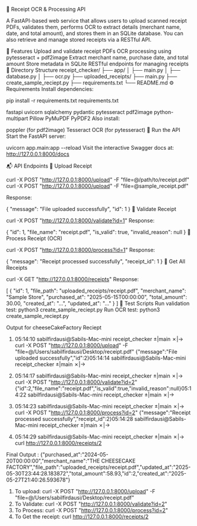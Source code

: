 🧾 Receipt OCR & Processing API

A FastAPI-based web service that allows users to upload scanned receipt PDFs, validates them, performs OCR to extract details (merchant name, date, and total amount), and stores them in an SQLite database. You can also retrieve and manage stored receipts via a RESTful API.

🔧 Features
Upload and validate receipt PDFs
OCR processing using pytesseract + pdf2image
Extract merchant name, purchase date, and total amount
Store metadata in SQLite
RESTful endpoints for managing receipts
📁 Directory Structure
receipt_checker/
├── app/
│   ├── main.py
│   ├── database.py
│   ├── ocr.py
├── uploaded_receipts/
├── main.py
├── create_sample_reciept.py
├── requirements.txt
└── README.md
⚙️ Requirements
Install dependencies:

pip install -r requirements.txt
requirements.txt

fastapi
uvicorn
sqlalchemy
pydantic
pytesseract
pdf2image
python-multipart
Pillow
PyMuPDF
PyPDF2
Also install:

poppler (for pdf2image)
Tesseract OCR (for pytesseract)
🚀 Run the API
Start the FastAPI server:

uvicorn app.main:app --reload
Visit the interactive Swagger docs at:
http://127.0.0.1:8000/docs

📬 API Endpoints
🔹 Upload Receipt

curl -X POST "http://127.0.0.1:8000/upload" -F "file=@/path/to/receipt.pdf"
curl -X POST "http://127.0.0.1:8000/upload" -F "file=@sample_receipt.pdf"

Response:

{
  "message": "File uploaded successfully",
  "id": 1
}
🔹 Validate Receipt

curl -X POST "http://127.0.0.1:8000/validate?id=1"
Response:

{
  "id": 1,
  "file_name": "receipt.pdf",
  "is_valid": true,
  "invalid_reason": null
}
🔹 Process Receipt (OCR)

curl -X POST "http://127.0.0.1:8000/process?id=1"
Response:

{
  "message": "Receipt processed successfully",
  "receipt_id": 1
}
🔹 Get All Receipts

curl -X GET "http://127.0.0.1:8000/receipts"
Response:

[
  {
    "id": 1,
    "file_path": "uploaded_receipts/receipt.pdf",
    "merchant_name": "Sample Store",
    "purchased_at": "2025-05-15T00:00:00",
    "total_amount": 30.00,
    "created_at": "...",
    "updated_at": "..."
  }
]
🧪 Test Scripts
Run validation test:
python3 create_sample_reciept.py
Run OCR test:
python3 create_sample_reciept.py





Output for cheeseCakeFactory Reciept
1. 05:14:10 sabilfirdausi@Sabils-Mac-mini receipt_checker ±|main ✗|→ curl -X POST "http://127.0.0.1:8000/upload"   -F "file=@/Users/sabilfirdausi/Desktop/receipt.pdf"
{"message":"File uploaded successfully","id":2}05:14:14 sabilfirdausi@Sabils-Mac-mini receipt_checker ±|main ✗|→

2. 05:14:17 sabilfirdausi@Sabils-Mac-mini receipt_checker ±|main ✗|→ curl -X POST "http://127.0.0.1:8000/validate?id=2"
{"id":2,"file_name":"receipt.pdf","is_valid":true,"invalid_reason":null}05:14:22 sabilfirdausi@Sabils-Mac-mini receipt_checker ±|main ✗|→

3. 05:14:23 sabilfirdausi@Sabils-Mac-mini receipt_checker ±|main ✗|→ curl -X POST "http://127.0.0.1:8000/process?id=2"
{"message":"Receipt processed successfully","receipt_id":2}05:14:28 sabilfirdausi@Sabils-Mac-mini receipt_checker ±|main ✗|→

4. 05:14:29 sabilfirdausi@Sabils-Mac-mini receipt_checker ±|main ✗|→ curl http://127.0.0.1:8000/receipts/2

Final Output :
{"purchased_at":"2024-05-20T00:00:00","merchant_name":"THE CHEESECAKE FACTORY","file_path":"uploaded_receipts/receipt.pdf","updated_at":"2025-05-30T23:44:28.183872","total_amount":58.93,"id":2,"created_at":"2025-05-27T21:40:26.593678"}




1. To upload:
    curl -X POST "http://127.0.0.1:8000/upload"   -F "file=@/Users/sabilfirdausi/Desktop/receipt.pdf"
2. To Validate:
    curl -X POST "http://127.0.0.1:8000/validate?id=2"
3. To Process:
    curl -X POST "http://127.0.0.1:8000/process?id=2"
4. To Get the receipt:
    curl http://127.0.0.1:8000/receipts/2

